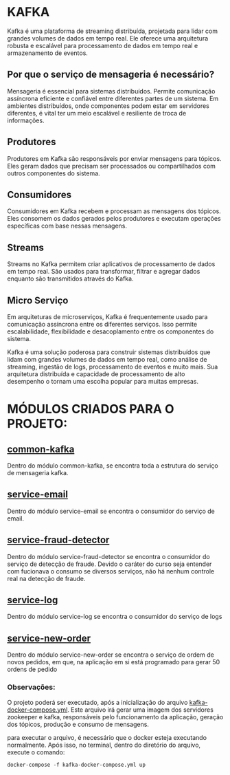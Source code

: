 # KAFKA
Kafka é uma plataforma de streaming distribuída, projetada para lidar com grandes volumes de dados em tempo real. Ele oferece uma arquitetura robusta e escalável para processamento de dados em tempo real e armazenamento de eventos.


## Por que o serviço de mensageria é necessário?
Mensageria é essencial para sistemas distribuídos. Permite comunicação assíncrona eficiente e confiável entre diferentes partes de um sistema. Em ambientes distribuídos, onde componentes podem estar em servidores diferentes, é vital ter um meio escalável e resiliente de troca de informações.

## Produtores
Produtores em Kafka são responsáveis por enviar mensagens para tópicos. Eles geram dados que precisam ser processados ou compartilhados com outros componentes do sistema.

## Consumidores
Consumidores em Kafka recebem e processam as mensagens dos tópicos. Eles consomem os dados gerados pelos produtores e executam operações específicas com base nessas mensagens.

## Streams
Streams no Kafka permitem criar aplicativos de processamento de dados em tempo real. São usados para transformar, filtrar e agregar dados enquanto são transmitidos através do Kafka.

## Micro Serviço
Em arquiteturas de microserviços, Kafka é frequentemente usado para comunicação assíncrona entre os diferentes serviços. Isso permite escalabilidade, flexibilidade e desacoplamento entre os componentes do sistema.

Kafka é uma solução poderosa para construir sistemas distribuídos que lidam com grandes volumes de dados em tempo real, como análise de streaming, ingestão de logs, processamento de eventos e muito mais. Sua arquitetura distribuída e capacidade de processamento de alto desempenho o tornam uma escolha popular para muitas empresas.

# MÓDULOS CRIADOS PARA O PROJETO:


## [common-kafka](https://github.com/MateusHCandido/kafka-course-producers-consumers-streams/tree/main/common-kafka)

Dentro do módulo common-kafka, se encontra toda a estrutura do serviço de mensageria kafka.

## [service-email](https://github.com/MateusHCandido/kafka-course-producers-consumers-streams/tree/main/service-email)

Dentro do módulo service-email se encontra o consumidor do serviço de email.

## [service-fraud-detector](https://github.com/MateusHCandido/kafka-course-producers-consumers-streams/tree/main/service-fraud-detector)

Dentro do módulo service-fraud-detector se encontra o consumidor do serviço de detecção de fraude. Devido o caráter do curso seja entender com fucionava o consumo se diversos serviços, não há nenhum controle real na detecção de fraude.

## [service-log](https://github.com/MateusHCandido/kafka-course-producers-consumers-streams/tree/main/service-log)

Dentro do módulo service-log se encontra o consumidor do serviço de logs

## [service-new-order](https://github.com/MateusHCandido/kafka-course-producers-consumers-streams/tree/main/service-new-order)

Dentro do módulo service-new-order se encontra o serviço de ordem de novos pedidos, em que, na aplicação em si está programado para gerar 50 ordens de pedido


### Observações:

O projeto poderá ser executado, após a inicialização do arquivo [kafka-docker-compose.yml](https://github.com/MateusHCandido/kafka-course-producers-consumers-streams/blob/main/docker/kafka-docker-compose.yml). Este arquivo irá gerar uma imagem dos servidores zookeeper e kafka,
responsáveis pelo funcionamento da aplicação, geração dos tópicos, produção e consumo de mensagens.

para executar o arquivo, é necessário que o docker esteja executando normalmente. Após isso, no terminal, dentro do diretório do arquivo, execute o comando: 

```docker-compose -f kafka-docker-compose.yml up```
